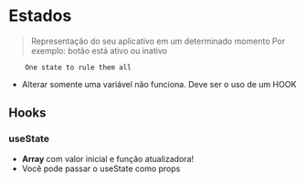 # Estados
> Representação do seu aplicativo em um determinado momento
> Por exemplo: botão está ativo ou inativo

        One state to rule them all

- Alterar somente uma variável não funciona. Deve ser o uso de um HOOK

## Hooks

### useState
- **Array** com valor inicial e função atualizadora!
- Você pode passar o useState como props